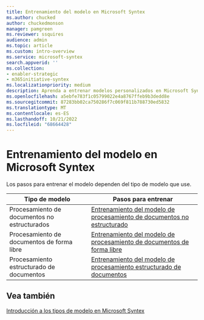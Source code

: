 ```yaml
---
title: Entrenamiento del modelo en Microsoft Syntex
ms.author: chucked
author: chuckedmonson
manager: pamgreen
ms.reviewer: ssquires
audience: admin
ms.topic: article
ms.custom: intro-overview
ms.service: microsoft-syntex
search.appverid: ''
ms.collection:
- enabler-strategic
- m365initiative-syntex
ms.localizationpriority: medium
description: Aprenda a entrenar modelos personalizados en Microsoft Syntex.
ms.openlocfilehash: a5ebfe783f1c05799022e4a8767ffeb9b3dedd8e
ms.sourcegitcommit: 87283bb02ca750286f7c069f811b788730ed5832
ms.translationtype: MT
ms.contentlocale: es-ES
ms.lasthandoff: 10/21/2022
ms.locfileid: "68664428"
---
```

# <a name="train-your-model-in-microsoft-syntex"></a>Entrenamiento del modelo en Microsoft Syntex

Los pasos para entrenar el modelo dependen del tipo de modelo que use. 

|Tipo de modelo  |Pasos para entrenar  |
|---------|---------|
|Procesamiento de documentos no estructurados |[Entrenamiento del modelo de procesamiento de documentos no estructurado](create-a-classifier.md)   |
|Procesamiento de documentos de forma libre     |[Entrenamiento del modelo de procesamiento de documentos de forma libre](train-freeform-document-processing-model.md)       |
|Procesamiento estructurado de documentos   |[Entrenamiento del modelo de procesamiento estructurado de documentos](create-a-form-processing-model.md)     |

## <a name="see-also"></a>Vea también

[Introducción a los tipos de modelo en Microsoft Syntex](model-types-overview.md)
